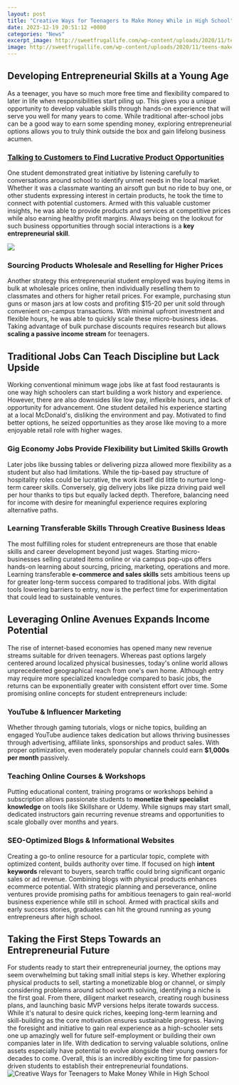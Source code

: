 ```yaml
---
layout: post
title: "Creative Ways for Teenagers to Make Money While in High School"
date: 2023-12-19 20:51:12 +0000
categories: "News"
excerpt_image: http://sweetfrugallife.com/wp-content/uploads/2020/11/teens-make-money.jpg
image: http://sweetfrugallife.com/wp-content/uploads/2020/11/teens-make-money.jpg
---
```


## Developing Entrepreneurial Skills at a Young Age
As a teenager, you have so much more free time and flexibility compared to later in life when responsibilities start piling up. This gives you a unique opportunity to develop valuable skills through hands-on experience that will serve you well for many years to come. While traditional after-school jobs can be a good way to earn some spending money, exploring entrepreneurial options allows you to truly think outside the box and gain lifelong business acumen. 
### [Talking to Customers to Find Lucrative Product Opportunities](https://store.fi.io.vn/womens-cute-doberman-dog-face-pup-pet-puppy-lover-best-dad-mom-ever-v-neck-t-shirt/women&)
One student demonstrated great initiative by listening carefully to conversations around school to identify unmet needs in the local market. Whether it was a classmate wanting an airsoft gun but no ride to buy one, or other students expressing interest in certain products, he took the time to connect with potential customers. Armed with this valuable customer insights, he was able to provide products and services at competitive prices while also earning healthy profit margins. Always being on the lookout for such business opportunities through social interactions is a **key entrepreneurial skill**.

![](https://moneypantry.com/wp-content/uploads/2017/09/make-money-as-a-teen-featured.jpg)
### **Sourcing Products Wholesale and Reselling for Higher Prices** 
Another strategy this entrepreneurial student employed was buying items in bulk at wholesale prices online, then individually reselling them to classmates and others for higher retail prices. For example, purchasing stun guns or mason jars at low costs and profiting $15-20 per unit sold through convenient on-campus transactions. With minimal upfront investment and flexible hours, he was able to quickly scale these micro-business ideas. Taking advantage of bulk purchase discounts requires research but allows **scaling a passive income stream** for teenagers.  
## Traditional Jobs Can Teach Discipline but Lack Upside 
Working conventional minimum wage jobs like at fast food restaurants is one way high schoolers can start building a work history and experience. However, there are also downsides like low pay, inflexible hours, and lack of opportunity for advancement. One student detailed his experience starting at a local McDonald's, disliking the environment and pay. Motivated to find better options, he seized opportunities as they arose like moving to a more enjoyable retail role with higher wages.
### **Gig Economy Jobs Provide Flexibility but Limited Skills Growth**
Later jobs like bussing tables or delivering pizza allowed more flexibility as a student but also had limitations. While the tip-based pay structure of hospitality roles could be lucrative, the work itself did little to nurture long-term career skills. Conversely, gig delivery jobs like pizza driving paid well per hour thanks to tips but equally lacked depth. Therefore, balancing need for income with desire for meaningful experience requires exploring alternative paths. 
### **Learning Transferable Skills Through Creative Business Ideas**
The most fulfilling roles for student entrepreneurs are those that enable skills and career development beyond just wages. Starting micro-businesses selling curated items online or via campus pop-ups offers hands-on learning about sourcing, pricing, marketing, operations and more. Learning transferable **e-commerce and sales skills** sets ambitious teens up for greater long-term success compared to traditional jobs. With digital tools lowering barriers to entry, now is the perfect time for experimentation that could lead to sustainable ventures.
## Leveraging Online Avenues Expands Income Potential  
The rise of internet-based economies has opened many new revenue streams suitable for driven teenagers. Whereas past options largely centered around localized physical businesses, today's online world allows unprecedented geographical reach from one's own home. Although entry may require more specialized knowledge compared to basic jobs, the returns can be exponentially greater with consistent effort over time. Some promising online concepts for student entrepreneurs include:
### **YouTube & Influencer Marketing** 
Whether through gaming tutorials, vlogs or niche topics, building an engaged YouTube audience takes dedication but allows thriving businesses through advertising, affiliate links, sponsorships and product sales. With proper optimization, even moderately popular channels could earn **$1,000s per month** passively.
### **Teaching Online Courses & Workshops**
Putting educational content, training programs or workshops behind a subscription allows passionate students to **monetize their specialist knowledge** on tools like Skillshare or Udemy. While signups may start small, dedicated instructors gain recurring revenue streams and opportunities to scale globally over months and years.
### **SEO-Optimized Blogs & Informational Websites**  
Creating a go-to online resource for a particular topic, complete with optimized content, builds authority over time. If focused on high **intent keywords** relevant to buyers, search traffic could bring significant organic sales or ad revenue. Combining blogs with physical products enhances ecommerce potential. 
With strategic planning and perseverance, online ventures provide promising paths for ambitious teenagers to gain real-world business experience while still in school. Armed with practical skills and early success stories, graduates can hit the ground running as young entrepreneurs after high school.
## Taking the First Steps Towards an Entrepreneurial Future
For students ready to start their entrepreneurial journey, the options may seem overwhelming but taking small initial steps is key. Whether exploring physical products to sell, starting a monetizable blog or channel, or simply considering problems around school worth solving, identifying a niche is the first goal. From there, diligent market research, creating rough business plans, and launching basic MVP versions helps iterate towards success. 
While it's natural to desire quick riches, keeping long-term learning and skill-building as the core motivation ensures sustainable progress. Having the foresight and initiative to gain real experience as a high-schooler sets one up amazingly well for future self-employment or building their own companies later in life. With dedication to serving valuable solutions, online assets especially have potential to evolve alongside their young owners for decades to come. Overall, this is an incredibly exciting time for passion-driven students to establish their entrepreneurial foundations.
![Creative Ways for Teenagers to Make Money While in High School](http://sweetfrugallife.com/wp-content/uploads/2020/11/teens-make-money.jpg)